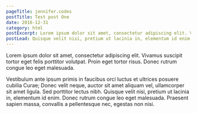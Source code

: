 ```yaml
---
pageTitle: jennifer.codes
postTitle: Test post One
date: 2016-12-31
category: html
postExcerpt: Lorem ipsum dolor sit amet, consectetur adipiscing elit. Vivamus suscipit tortor eget felis porttitor volutpat. Proin eget tortor risus. Donec rutrum congue leo eget malesuada.
postLead: Quisque velit nisi, pretium ut lacinia in, elementum id enim. Donec rutrum congue leo eget malesuada.
---
```


Lorem ipsum dolor sit amet, consectetur adipiscing elit. Vivamus suscipit tortor eget felis porttitor volutpat. Proin eget tortor risus. Donec rutrum congue leo eget malesuada. 

Vestibulum ante ipsum primis in faucibus orci luctus et ultrices posuere cubilia Curae; Donec velit neque, auctor sit amet aliquam vel, ullamcorper sit amet ligula. Sed porttitor lectus nibh. Quisque velit nisi, pretium ut lacinia in, elementum id enim. Donec rutrum congue leo eget malesuada. Praesent sapien massa, convallis a pellentesque nec, egestas non nisi.
